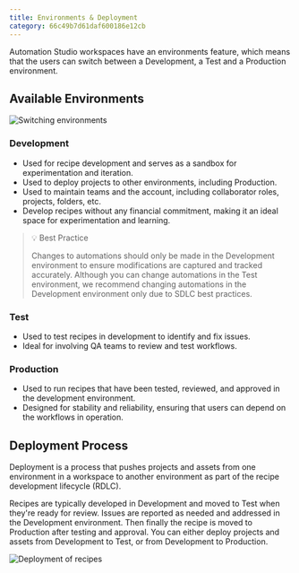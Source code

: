 ```yaml
---
title: Environments & Deployment
category: 66c49b7d61daf600186e12cb
---
```

Automation Studio workspaces have an environments feature, which means that the users can switch between a Development, a Test and a Production environment.

## Available Environments

![Switching environments](https://cdn.statically.io/gh/trackunit/developer-hub/master/guides/automation-studio/switch-environments.png)

### Development
- Used for recipe development and serves as a sandbox for experimentation and iteration.
- Used to deploy projects to other environments, including Production.
- Used to maintain teams and the account, including collaborator roles, projects, folders, etc.
- Develop recipes without any financial commitment, making it an ideal space for experimentation and learning.

> 💡 Best Practice
> 
>Changes to automations should only be made in the Development environment to ensure modifications are captured and tracked accurately. Although you can change automations in the Test environment, we recommend changing automations in the Development environment only due to SDLC best practices.

### Test	
- Used to test recipes in development to identify and fix issues.
- Ideal for involving QA teams to review and test workflows.

### Production
- Used to run recipes that have been tested, reviewed, and approved in the development environment.
- Designed for stability and reliability, ensuring that users can depend on the workflows in operation.

## Deployment Process

Deployment is a process that pushes projects and assets from one environment in a workspace to another environment as part of the recipe development lifecycle (RDLC).

Recipes are typically developed in Development and moved to Test when they're ready for review. Issues are reported as needed and addressed in the Development environment. Then finally the recipe is moved to Production after testing and approval. You can either deploy projects and assets from Development to Test, or from Development to Production.

![Deployment of recipes](https://cdn.statically.io/gh/trackunit/developer-hub/master/guides/automation-studio/workflow-deployment.png)
